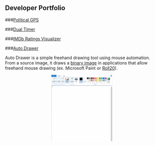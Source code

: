 ## Developer Portfolio

###[Political GPS](https://christopherbaim.github.io/Political_GPS/)



###[Dual Timer](https://christopherbaim.github.io/Dual_Timer/)



###[IMDb Ratings Visualizer](https://christopherbaim.github.io/IMDb_Visualizer/)



###[Auto Drawer](https://christopherbaim.github.io/AutoDrawer/)

Auto Drawer is a simple freehand drawing tool using mouse automation.
From a source image, it draws a [binary image](https://en.wikipedia.org/wiki/Binary_image)
in applications that allow freehand mouse drawing (ex. Microsoft Paint or [Roll20](https://roll20.net/)).

<p align="center">
  <img src="/assets/Github.gif" width="200"></img>
</p>